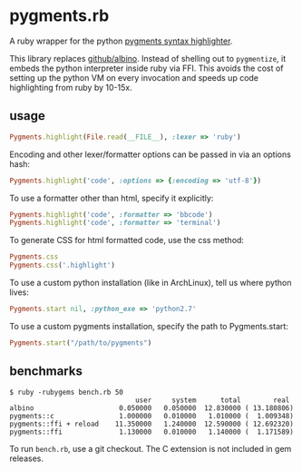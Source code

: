 # pygments.rb

A ruby wrapper for the python [pygments syntax highlighter](http://pygments.org/).

This library replaces [github/albino](https://github.com/github/albino).
Instead of shelling out to `pygmentize`, it embeds the python
interpreter inside ruby via FFI. This avoids the cost of setting up the
python VM on every invocation and speeds up code highlighting from ruby by 10-15x.

## usage

``` ruby
Pygments.highlight(File.read(__FILE__), :lexer => 'ruby')
```

Encoding and other lexer/formatter options can be passed in via an
options hash:

``` ruby
Pygments.highlight('code', :options => {:encoding => 'utf-8'})
```

To use a formatter other than html, specify it explicitly:

``` ruby
Pygments.highlight('code', :formatter => 'bbcode')
Pygments.highlight('code', :formatter => 'terminal')
```

To generate CSS for html formatted code, use the css method:

``` ruby
Pygments.css
Pygments.css('.highlight')
```

To use a custom python installation (like in ArchLinux), tell
us where python lives:

``` ruby
Pygments.start nil, :python_exe => 'python2.7'
```

To use a custom pygments installation, specify the path to
Pygments.start:

``` ruby
Pygments.start("/path/to/pygments")
```

## benchmarks

    $ ruby -rubygems bench.rb 50
                                   user     system      total        real
    albino                     0.050000   0.050000  12.830000 ( 13.180806)
    pygments::c                1.000000   0.010000   1.010000 (  1.009348)
    pygments::ffi + reload    11.350000   1.240000  12.590000 ( 12.692320)
    pygments::ffi              1.130000   0.010000   1.140000 (  1.171589)

To run `bench.rb`, use a git checkout. The C extension is not included
in gem releases.
